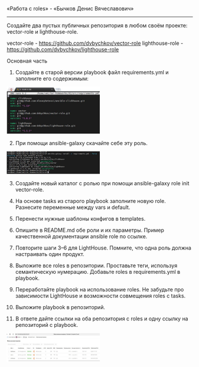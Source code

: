 
«Работа с roles» - «Бычков Денис Вячеславович»      
    
--- 

Создайте два пустых публичных репозитория в любом своём проекте: vector-role и lighthouse-role.

vector-role - https://github.com/dvbychkov/vector-role
lighthouse-role - https://github.com/dvbychkov/lighthouse-role


Основная часть

1. Создайте в старой версии playbook файл requirements.yml и заполните его содержимым:

<img src = "img/2.JPG" width = 50%>

2. При помощи ansible-galaxy скачайте себе эту роль.

<img src = "img/1.JPG" width = 50%>

3. Создайте новый каталог с ролью при помощи ansible-galaxy role init vector-role.

4. На основе tasks из старого playbook заполните новую role. Разнесите переменные между vars и default.

5. Перенести нужные шаблоны конфигов в templates.

6. Опишите в README.md обе роли и их параметры. Пример качественной документации ansible role по ссылке.

7. Повторите шаги 3–6 для LightHouse. Помните, что одна роль должна настраивать один продукт.

8. Выложите все roles в репозитории. Проставьте теги, используя семантическую нумерацию. Добавьте roles в requirements.yml в playbook.

9. Переработайте playbook на использование roles. Не забудьте про зависимости LightHouse и возможности совмещения roles с tasks.

10. Выложите playbook в репозиторий.

11. В ответе дайте ссылки на оба репозитория с roles и одну ссылку на репозиторий с playbook.

<img src = "img/3.JPG" width = 50%>